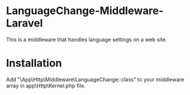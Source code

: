 # LanguageChange-Middleware-Laravel
This is a middleware that handles language settings on a web site.

# Installation
Add "\App\Http\Middleware\LanguageChange::class" to your middleware array in app\Http\Kernel.php file.

